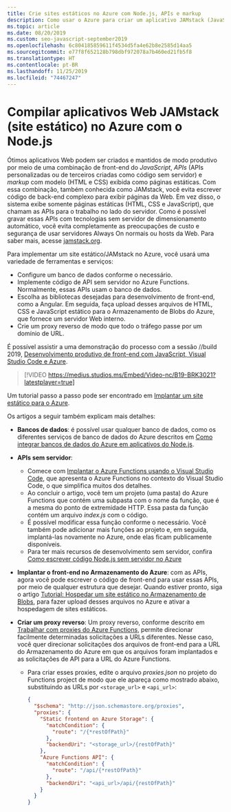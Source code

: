 ```yaml
---
title: Crie sites estáticos no Azure com Node.js, APIs e markup
description: Como usar o Azure para criar um aplicativo JAMstack (JavaScript, APIs e Markup)
ms.topic: article
ms.date: 08/20/2019
ms.custom: seo-javascript-september2019
ms.openlocfilehash: 6c804185859611f4534d5fa4e62b8e2585d14aa5
ms.sourcegitcommit: e77f8f652128b798dbf972078a7b460ed21fb5f8
ms.translationtype: HT
ms.contentlocale: pt-BR
ms.lasthandoff: 11/25/2019
ms.locfileid: "74467247"
---
```

# <a name="build-jamstack-static-site-web-apps-on-azure-with-nodejs"></a>Compilar aplicativos Web JAMstack (site estático) no Azure com o Node.js

Ótimos aplicativos Web podem ser criados e mantidos de modo produtivo por meio de uma combinação de front-end do *JavaScript*, *APIs* (APIs personalizadas ou de terceiros criadas como código sem servidor) e *markup* com modelo (HTML e CSS) exibida como páginas estáticas. Com essa combinação, também conhecida como JAMstack, você evita escrever código de back-end complexo para exibir páginas da Web. Em vez disso, o sistema exibe somente páginas estáticas (HTML, CSS e JavaScript), que chamam as APIs para o trabalho no lado do servidor. Como é possível gravar essas APIs com tecnologias sem servidor de dimensionamento automático, você evita completamente as preocupações de custo e segurança de usar servidores Always On normais ou hosts da Web. Para saber mais, acesse [jamstack.org](https://jamstack.org/).

Para implementar um site estático/JAMstack no Azure, você usará uma variedade de ferramentas e serviços:

- Configure um banco de dados conforme o necessário.
- Implemente código de API sem servidor no Azure Functions. Normalmente, essas APIs usam o banco de dados.
- Escolha as bibliotecas desejadas para desenvolvimento de front-end, como a Angular. Em seguida, faça upload desses arquivos de HTML, CSS e JavaScript estático para o Armazenamento de Blobs do Azure, que fornece um servidor Web interno.
- Crie um proxy reverso de modo que todo o tráfego passe por um domínio de URL.

É possível assistir a uma demonstração do processo com a sessão //build 2019, [Desenvolvimento produtivo de front-end com JavaScript, Visual Studio Code e Azure](https://mybuild.techcommunity.microsoft.com/sessions/77038?source=sessions#top-anchor).

> [!VIDEO https://medius.studios.ms/Embed/Video-nc/B19-BRK3021?latestplayer=true]

Um tutorial passo a passo pode ser encontrado em [Implantar um site estático para o Azure](tutorial-vscode-static-website-node-01.md).

Os artigos a seguir também explicam mais detalhes:

- **Bancos de dados**: é possível usar qualquer banco de dados, como os diferentes serviços de banco de dados do Azure descritos em [Como integrar bancos de dados do Azure em aplicativos do Node.js](node-howto-integrate-databases.md).
  
- **APIs sem servidor**:

  - Comece com [Implantar o Azure Functions usando o Visual Studio Code](tutorial-vscode-serverless-node-01.md), que apresenta o Azure Functions no contexto do Visual Studio Code, o que simplifica muitos dos detalhes.
  - Ao concluir o artigo, você tem um projeto (uma pasta) do Azure Functions que contém uma subpasta com o nome da função, que é a mesma do ponto de extremidade HTTP. Essa pasta da função contém um arquivo *index.js* com o código.
  - É possível modificar essa função conforme o necessário. Você também pode adicionar mais funções ao projeto e, em seguida, implantá-las novamente no Azure, onde elas ficam publicamente disponíveis.
  - Para ter mais recursos de desenvolvimento sem servidor, confira [Como escrever código Node.js sem servidor no Azure](node-howto-write-serverless-code.md)

- **Implantar o front-end no Armazenamento do Azure**: com as APIs, agora você pode escrever o código de front-end para usar essas APIs, por meio de qualquer estrutura que desejar. Quando estiver pronto, siga o artigo [Tutorial: Hospedar um site estático no Armazenamento de Blobs](/azure/storage/blobs/storage-blob-static-website-host), para fazer upload desses arquivos no Azure e ativar a hospedagem de sites estáticos.

- **Criar um proxy reverso**: Um proxy reverso, conforme descrito em [Trabalhar com proxies do Azure Functions](/azure/azure-functions/functions-proxies), permite direcionar facilmente determinadas solicitações a URLs diferentes. Nesse caso, você quer direcionar solicitações dos arquivos de front-end para a URL do Armazenamento do Azure em que os arquivos foram implantados e as solicitações de API para a URL do Azure Functions.

  - Para criar esses proxies, edite o arquivo *proxies.json* no projeto do Functions project de modo que ele apareça como mostrado abaixo, substituindo as URLs por `<storage_url>` e `<api_url>`:
  
    ```json
    {
      "$schema": "http://json.schemastore.org/proxies",
      "proxies": {
        "Static frontend on Azure Storage": {
          "matchCondition": {
            "route": "/{*restOfPath}"
          },
          "backendUri": "<storage_url>/{restOfPath}"
        },
        "Azure Functions API": {
          "matchCondition": {
            "route": "/api/{*restOfPath}"
          },
          "backendUri": "<api_url>/api/{restOfPath}"
        }
      }
    }
    ```
